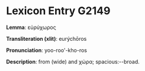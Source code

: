 # Lexicon Entry G2149

**Lemma**: εὐρύχωρος

**Transliteration (xlit)**: eurýchōros

**Pronunciation**: yoo-roo'-kho-ros

**Description**:
from  (wide) and χώρα; spacious:--broad.
